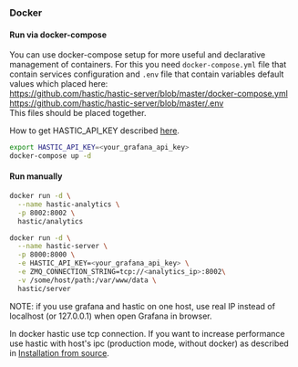 ### Docker

#### Run via docker-compose

You can use docker-compose setup for more useful and declarative management of containers. For this you need `docker-compose.yml` file that contain services configuration and `.env` file that contain variables default values which placed here:  
https://github.com/hastic/hastic-server/blob/master/docker-compose.yml  
https://github.com/hastic/hastic-server/blob/master/.env  
This files should be placed together.


How to get HASTIC_API_KEY described [here](https://github.com/hastic/hastic-server/wiki/Get-HASTIC_API_KEY).

```bash
export HASTIC_API_KEY=<your_grafana_api_key>
docker-compose up -d
```

#### Run manually
```bash
docker run -d \
  --name hastic-analytics \
  -p 8002:8002 \
  hastic/analytics

docker run -d \
  --name hastic-server \
  -p 8000:8000 \
  -e HASTIC_API_KEY=<your_grafana_api_key> \
  -e ZMQ_CONNECTION_STRING=tcp://<analytics_ip>:8002\
  -v /some/host/path:/var/www/data \
  hastic/server
```

NOTE: if you use grafana and hastic on one host, use real IP instead of localhost (or 127.0.0.1) when open Grafana in browser.

In docker hastic use tcp connection. If you want to increase performance use hastic with host's ipc (production mode, without docker) as described in [Installation from source](https://github.com/hastic/hastic-server/wiki/Installation-from-source).